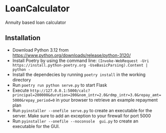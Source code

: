 # LoanCalculator
Annuity based loan calculator

## Installation

- Download Python 3.12 from https://www.python.org/downloads/release/python-3120/
- Install Poetry by using the command line: ``(Invoke-WebRequest -Uri https://install.python-poetry.org -UseBasicParsing).Content | python -``
- Install the dependecies by running ``poetry install`` in the working directory
- Run ``poetry run python serve.py`` to start Flask
- Execute ``http://127.0.0.1:5000/calc?principal=200000&duration=200&nom_intr=2.0&rdmp_intr=3.0&repay_amt=5000&repay_period=0`` in your browser to retrieve an example repayment plan
- Run ``pyinstaller --onefile serve.py`` to create an executable for the server. Make sure to add an exception to your firewall for port 5000
- Run ``pyinstaller --onefile --noconsole  gui.py`` to create an executable for the GUI.
